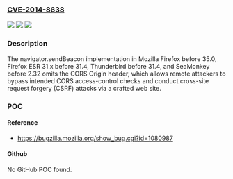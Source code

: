 ### [CVE-2014-8638](https://cve.mitre.org/cgi-bin/cvename.cgi?name=CVE-2014-8638)
![](https://img.shields.io/static/v1?label=Product&message=n%2Fa&color=blue)
![](https://img.shields.io/static/v1?label=Version&message=n%2Fa&color=blue)
![](https://img.shields.io/static/v1?label=Vulnerability&message=n%2Fa&color=brighgreen)

### Description

The navigator.sendBeacon implementation in Mozilla Firefox before 35.0, Firefox ESR 31.x before 31.4, Thunderbird before 31.4, and SeaMonkey before 2.32 omits the CORS Origin header, which allows remote attackers to bypass intended CORS access-control checks and conduct cross-site request forgery (CSRF) attacks via a crafted web site.

### POC

#### Reference
- https://bugzilla.mozilla.org/show_bug.cgi?id=1080987

#### Github
No GitHub POC found.

